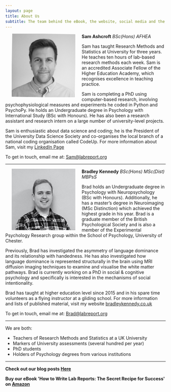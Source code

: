 ```yaml
---
layout: page
title: About Us
subtitle: The team behind the eBook, the website, social media and the blog
---
```


<img src="/img/Sam-face.jpeg" alt="Sam Ashcroft" width="200" align="left" hspace="20" title="Sam Ashcroft"> 

**Sam Ashcroft**
_BSc(Hons) AFHEA_

Sam has taught Research Methods and Statistics at University for three years. He teaches ten hours of lab-based research methods each week. Sam is an accredited Associate Fellow of the Higher Education Academy, which recognises excellence in teaching practice.

Sam is completing a PhD using computer-based research, involving psychophysiological measures and experiments he coded in Python and PsychoPy. He holds an Undergraduate degree in Psychology with International Study (BSc with Honours). He has also been a research assistant and research intern on a large number of university-level projects. 

Sam is enthusiastic about data science and coding; he is the President of the University Data Science Society and co-organises the local branch of a national coding organisation called CodeUp. For more information about Sam, visit my [LinkedIn Page](https://www.linkedin.com/in/samashcroft/)

To get in touch, email me at: [Sam@labreport.org](mailto:sam@labreport.org)

***

<img src="/img/Brad-face.jpeg" alt="Brad Kennedy" width="200" align="left" hspace="20" title="Brad Kennedy"> 

**Bradley Kennedy**
_BSc(Hons) MSc(Dist) MBPsS_

Brad holds an Undergraduate degree in Psychology with Neuropsychology (BSc with Honours). Additionally, he has a master’s degree in Neuroimaging (MSc Distinction) which achieved the highest grade in his year. Brad is a graduate member of the British Psychological Society and is also a member of the Experimental Psychology Research group within the School of Psychology, University of Chester.

Previously, Brad has investigated the asymmetry of language dominance and its relationship with handedness. He has also investigated how language dominance is represented structurally in the brain using MRI diffusion imaging techniques to examine and visualise the white matter pathways. Brad is currently working on a PhD in social & cognitive psychology and specifically is interested in the mechanisms of social intentionality. 

Brad has taught at higher education level since 2015 and in his spare time volunteers as a flying instructor at a gliding school. For more information and lists of published material, visit my website [bradleykennedy.co.uk](https://www.bradleykennedy.co.uk)

To get in touch, email me at: [Brad@labreport.org](mailto:brad@labreport.org)

***

We are both:
- Teachers of Research Methods and Statistics at a UK University
- Markers of University assessments (several hundred per year)
- PhD students 
- Holders of Psychology degrees from various institutions

***


**Check out our blog posts [Here](https://labreport.org/blog)**

**Buy our eBook 'How to Write Lab Reports: The Secret Recipe for Success' on [Amazon](https://www.amazon.co.uk)**

